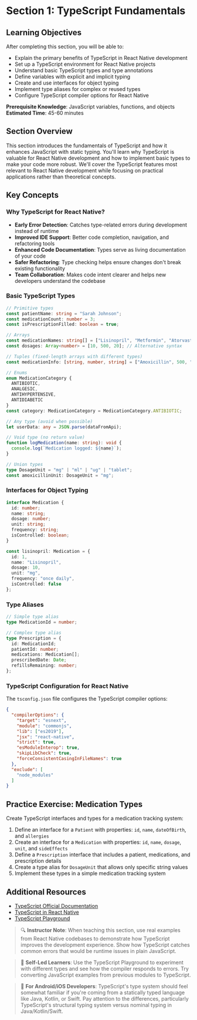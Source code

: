 # Section 1: TypeScript Fundamentals

## Learning Objectives
After completing this section, you will be able to:
- Explain the primary benefits of TypeScript in React Native development
- Set up a TypeScript environment for React Native projects
- Understand basic TypeScript types and type annotations
- Define variables with explicit and implicit typing
- Create and use interfaces for object typing
- Implement type aliases for complex or reused types
- Configure TypeScript compiler options for React Native

**Prerequisite Knowledge**: JavaScript variables, functions, and objects
**Estimated Time**: 45-60 minutes

## Section Overview
This section introduces the fundamentals of TypeScript and how it enhances JavaScript with static typing. You'll learn why TypeScript is valuable for React Native development and how to implement basic types to make your code more robust. We'll cover the TypeScript features most relevant to React Native development while focusing on practical applications rather than theoretical concepts.

## Key Concepts

### Why TypeScript for React Native?
- **Early Error Detection**: Catches type-related errors during development instead of runtime
- **Improved IDE Support**: Better code completion, navigation, and refactoring tools
- **Enhanced Code Documentation**: Types serve as living documentation of your code
- **Safer Refactoring**: Type checking helps ensure changes don't break existing functionality
- **Team Collaboration**: Makes code intent clearer and helps new developers understand the codebase

### Basic TypeScript Types
```typescript
// Primitive types
const patientName: string = "Sarah Johnson";
const medicationCount: number = 3;
const isPrescriptionFilled: boolean = true;

// Arrays
const medicationNames: string[] = ["Lisinopril", "Metformin", "Atorvastatin"];
const dosages: Array<number> = [10, 500, 20]; // Alternative syntax

// Tuples (fixed-length arrays with different types)
const medicationInfo: [string, number, string] = ["Amoxicillin", 500, "mg"];

// Enums
enum MedicationCategory {
  ANTIBIOTIC,
  ANALGESIC,
  ANTIHYPERTENSIVE,
  ANTIDIABETIC
}
const category: MedicationCategory = MedicationCategory.ANTIBIOTIC;

// Any type (avoid when possible)
let userData: any = JSON.parse(dataFromApi);

// Void type (no return value)
function logMedication(name: string): void {
  console.log(`Medication logged: ${name}`);
}

// Union types
type DosageUnit = "mg" | "ml" | "ug" | "tablet";
const amoxicillinUnit: DosageUnit = "mg";
```

### Interfaces for Object Typing
```typescript
interface Medication {
  id: number;
  name: string;
  dosage: number;
  unit: string;
  frequency: string;
  isControlled: boolean;
}

const lisinopril: Medication = {
  id: 1,
  name: "Lisinopril",
  dosage: 10,
  unit: "mg",
  frequency: "once daily",
  isControlled: false
};
```

### Type Aliases
```typescript
// Simple type alias
type MedicationId = number;

// Complex type alias
type Prescription = {
  id: MedicationId;
  patientId: number;
  medications: Medication[];
  prescribedDate: Date;
  refillsRemaining: number;
};
```

### TypeScript Configuration for React Native
The `tsconfig.json` file configures the TypeScript compiler options:

```json
{
  "compilerOptions": {
    "target": "esnext",
    "module": "commonjs",
    "lib": ["es2019"],
    "jsx": "react-native",
    "strict": true,
    "esModuleInterop": true,
    "skipLibCheck": true,
    "forceConsistentCasingInFileNames": true
  },
  "exclude": [
    "node_modules"
  ]
}
```

## Practice Exercise: Medication Types
Create TypeScript interfaces and types for a medication tracking system:

1. Define an interface for a `Patient` with properties: `id`, `name`, `dateOfBirth`, and `allergies`
2. Create an interface for a `Medication` with properties: `id`, `name`, `dosage`, `unit`, and `sideEffects`
3. Define a `Prescription` interface that includes a patient, medications, and prescription details
4. Create a type alias for `DosageUnit` that allows only specific string values
5. Implement these types in a simple medication tracking system

## Additional Resources
- [TypeScript Official Documentation](https://www.typescriptlang.org/docs/)
- [TypeScript in React Native](https://reactnative.dev/docs/typescript)
- [TypeScript Playground](https://www.typescriptlang.org/play)

> 🔍 **Instructor Note**: When teaching this section, use real examples from React Native codebases to demonstrate how TypeScript improves the development experience. Show how TypeScript catches common errors that would be runtime issues in plain JavaScript.

> 🚀 **Self-Led Learners**: Use the TypeScript Playground to experiment with different types and see how the compiler responds to errors. Try converting JavaScript examples from previous modules to TypeScript.

> 🔄 **For Android/iOS Developers**: TypeScript's type system should feel somewhat familiar if you're coming from a statically typed language like Java, Kotlin, or Swift. Pay attention to the differences, particularly TypeScript's structural typing system versus nominal typing in Java/Kotlin/Swift. 